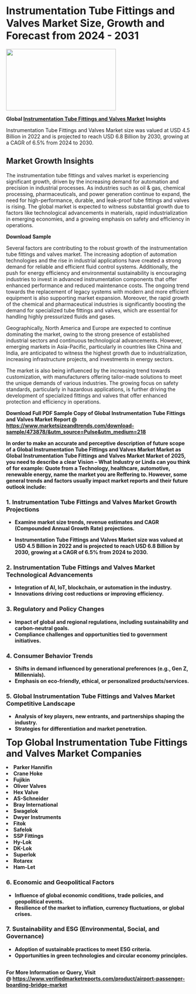 <H1>Instrumentation Tube Fittings and Valves Market Size, Growth and Forecast from 2024 - 2031</H1><img class="aligncenter size-medium wp-image-584254" src="https://thirdeyenews.in/wp-content/uploads/2024/09/Global-Market-Research-300x168.jpeg" alt="" width="300" height="168" /><p><strong>Global&nbsp;<a href="https://www.marketsizeandtrends.com/download-sample/473878/&amp;utm_source=Pulse&amp;utm_medium=218">Instrumentation Tube Fittings and Valves Market</a> Insights</strong></p><p>Instrumentation Tube Fittings and Valves Market size was valued at USD 4.5 Billion in 2022 and is projected to reach USD 6.8 Billion by 2030, growing at a CAGR of 6.5% from 2024 to 2030.</p><p><h2>Market Growth Insights</h2> <p>The instrumentation tube fittings and valves market is experiencing significant growth, driven by the increasing demand for automation and precision in industrial processes. As industries such as oil & gas, chemical processing, pharmaceuticals, and power generation continue to expand, the need for high-performance, durable, and leak-proof tube fittings and valves is rising. The global market is expected to witness substantial growth due to factors like technological advancements in materials, rapid industrialization in emerging economies, and a growing emphasis on safety and efficiency in operations.</p> <p><strong>Download Sample</strong></p> <p>Several factors are contributing to the robust growth of the instrumentation tube fittings and valves market. The increasing adoption of automation technologies and the rise in industrial applications have created a strong demand for reliable and efficient fluid control systems. Additionally, the push for energy efficiency and environmental sustainability is encouraging industries to invest in advanced instrumentation components that offer enhanced performance and reduced maintenance costs. The ongoing trend towards the replacement of legacy systems with modern and more efficient equipment is also supporting market expansion. Moreover, the rapid growth of the chemical and pharmaceutical industries is significantly boosting the demand for specialized tube fittings and valves, which are essential for handling highly pressurized fluids and gases.</p> <p>Geographically, North America and Europe are expected to continue dominating the market, owing to the strong presence of established industrial sectors and continuous technological advancements. However, emerging markets in Asia-Pacific, particularly in countries like China and India, are anticipated to witness the highest growth due to industrialization, increasing infrastructure projects, and investments in energy sectors.</p> <p>The market is also being influenced by the increasing trend towards customization, with manufacturers offering tailor-made solutions to meet the unique demands of various industries. The growing focus on safety standards, particularly in hazardous applications, is further driving the development of specialized fittings and valves that offer enhanced protection and efficiency in operations.</p> <p><strong></p><p><span class=""><strong>Download Full PDF Sample Copy of Global Instrumentation Tube Fittings and Valves Market Report</strong> @ <a href="https://www.marketsizeandtrends.com/download-sample/473878/&amp;utm_source=Pulse&amp;utm_medium=218" target="_blank">https://www.marketsizeandtrends.com/download-sample/473878/&amp;utm_source=Pulse&amp;utm_medium=218</a></span></p><p>In order to make an accurate and perceptive description of future scope of a Global&nbsp;Instrumentation Tube Fittings and Valves Market Market as Global&nbsp;Instrumentation Tube Fittings and Valves Market Market of 2025, you need to describe a clear Vision &ndash; What Industry or Linda can you think of for example: Quote from a Technology, healthcare, automotive, renewable energy, name the market you are Reffering to. However, some general trends and factors usually impact market reports and their future outlook include:</p><h3>1.&nbsp;<strong>Instrumentation Tube Fittings and Valves Market Growth Projections</strong></h3><ul><li>Examine market size trends, revenue estimates and CAGR (Compounded Annual Growth Rate) projections.</li><li><p>Instrumentation Tube Fittings and Valves Market size was valued at USD 4.5 Billion in 2022 and is projected to reach USD 6.8 Billion by 2030, growing at a CAGR of 6.5% from 2024 to 2030.</p></li></ul><h3>2.&nbsp;<strong>Instrumentation Tube Fittings and Valves Market Technological Advancements</strong></h3><ul><li>Integration of AI, IoT, blockchain, or automation in the industry.</li><li>Innovations driving cost reductions or improving efficiency.</li></ul><h3>3.&nbsp;<strong>Regulatory and Policy Changes</strong></h3><ul><li>Impact of global and regional regulations, including sustainability and carbon-neutral goals.</li><li>Compliance challenges and opportunities tied to government initiatives.</li></ul><h3>4.&nbsp;<strong>Consumer Behavior Trends</strong></h3><ul><li>Shifts in demand influenced by generational preferences (e.g., Gen Z, Millennials).</li><li>Emphasis on eco-friendly, ethical, or personalized products/services.</li></ul><h3>5.&nbsp;<strong>Global Instrumentation Tube Fittings and Valves Market Competitive Landscape</strong></h3><ul><li>Analysis of key players, new entrants, and partnerships shaping the industry.</li><li>Strategies for differentiation and market penetration.</li></ul><p data-pm-slice="1 1 []"><span style="color: inherit; font-family: inherit; font-size: 25px;">Top Global Instrumentation Tube Fittings and Valves Market Companies</span></p><div class="" data-test-id=""><p><li>Parker Hannifin</li><li> Crane Hoke</li><li> Fujikin</li><li> Oliver Valves</li><li> Hex Valve</li><li> AS-Schneider</li><li> Bray International</li><li> Swagelok</li><li> Dwyer Instruments</li><li> Fitok</li><li> Safelok</li><li> SSP Fittings</li><li> Hy-Lok</li><li> DK-Lok</li><li> Superlok</li><li> Rotarex</li><li> Ham-Let</li></p></div><h3>6.&nbsp;<strong>Economic and Geopolitical Factors</strong></h3><ul><li>Influence of global economic conditions, trade policies, and geopolitical events.</li><li>Resilience of the market to inflation, currency fluctuations, or global crises.</li></ul><h3>7.&nbsp;<strong>Sustainability and ESG (Environmental, Social, and Governance)</strong></h3><ul><li>Adoption of sustainable practices to meet ESG criteria.</li><li>Opportunities in green technologies and circular economy principles.</li></ul><h2><strong style="font-size: 14px;">For More Information or Query, Visit @&nbsp;</strong><a style="background-color: #ffffff; font-size: 14px;" href="https://www.marketsizeandtrends.com/report/instrumentation-tube-fittings-and-valves-market/" target="_blank">https://www.verifiedmarketreports.com/product/airport-passenger-boarding-bridge-market</a></h2>
